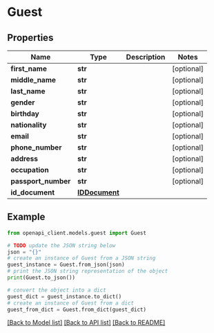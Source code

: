 # Guest


## Properties

Name | Type | Description | Notes
------------ | ------------- | ------------- | -------------
**first_name** | **str** |  | [optional] 
**middle_name** | **str** |  | [optional] 
**last_name** | **str** |  | [optional] 
**gender** | **str** |  | [optional] 
**birthday** | **str** |  | [optional] 
**nationality** | **str** |  | [optional] 
**email** | **str** |  | [optional] 
**phone_number** | **str** |  | [optional] 
**address** | **str** |  | [optional] 
**occupation** | **str** |  | [optional] 
**passport_number** | **str** |  | [optional] 
**id_document** | [**IDDocument**](IDDocument.md) |  | 

## Example

```python
from openapi_client.models.guest import Guest

# TODO update the JSON string below
json = "{}"
# create an instance of Guest from a JSON string
guest_instance = Guest.from_json(json)
# print the JSON string representation of the object
print(Guest.to_json())

# convert the object into a dict
guest_dict = guest_instance.to_dict()
# create an instance of Guest from a dict
guest_from_dict = Guest.from_dict(guest_dict)
```
[[Back to Model list]](../README.md#documentation-for-models) [[Back to API list]](../README.md#documentation-for-api-endpoints) [[Back to README]](../README.md)


